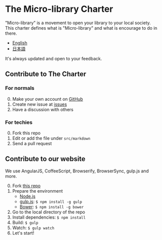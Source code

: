 # The Micro-library Charter

"Micro-library" is a movement to open your library to your local society. This charter defines what is "Micro-library" and what is encourage to do in there.

- [English](src/markdown/en.md)
- [日本語](src/markdown/ja.md)

It's always updated and open to your feedback.


## Contribute to The Charter

### For normals

0. Make your own account on [GitHub](https://github.com/signup)
0. Create new issue at [issues](https://github.com/micro-library/charter/issues)
0. Have a discussion with others

### For techies

0. Fork this repo
0. Edit or add the file under `src/markdown`
0. Send a pull request


## Contribute to our website

We use AngularJS, CoffeeScript, Browserify, BrowserSync, gulp.js and more.

0. Fork [this repo](https://github.com/micro-library/charter)
0. Prepare the environment
	- [Node.js](http://nodejs.org/)
	- [gulp.js](http://gulpjs.com/): `$ npm install -g gulp`
	- [Bower](http://bower.io/): `$ npm install -g bower`
0. Go to the local directory of the repo
0. Install dependencies: `$ npm install`
0. Build: `$ gulp`
0. Watch: `$ gulp watch`
0. Let's start!

